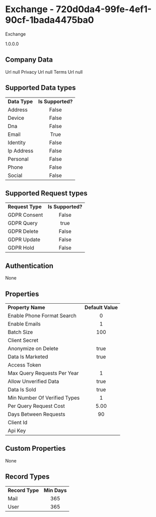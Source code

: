 # Exchange - 720d0da4-99fe-4ef1-90cf-1bada4475ba0
Exchange
1.0.0.0
## Company Data
Url null
Privacy Url null
Terms Url null

##   Supported Data types
|    |            |
| ----------|:-------------:|
| **Data Type** | **Is Supported?** |
|Address | False||BioIdentity | False
|Device | False
|Dna | False
|Email | True
|Identity | False
|Ip Address | False
|Personal | False
|Phone | False
|Social | False

##   Supported Request types
|    |            |
| ----------|:-------------:|
| **Request Type** | **Is Supported?** |
|GDPR Consent | False
|GDPR Query | true
|GDPR Delete | False
|GDPR Update | False
|GDPR Hold | False

##   Authentication
None
##   Properties
|    |            |
| ----------|:-------------:|
| **Property Name** | **Default Value** |
|Enable Phone Format Search | 0
|Enable Emails | 1
|Batch Size | 100
|Client Secret | 
|Anonymize on Delete | true
|Data Is Marketed | true
|Access Token | 
|Max Query Requests Per Year | 1
|Allow Unverified Data | true
|Data Is Sold | true
|Min Number Of Verified Types | 1
|Per Query Request Cost | 5.00
|Days Between Requests | 90
|Client Id | 
|Api Key | 

##   Custom Properties
None
##   Record Types
|    |            |
| ----------|:-------------:|
| **Record Type** | **Min Days** |
|Mail|365
|User|365


